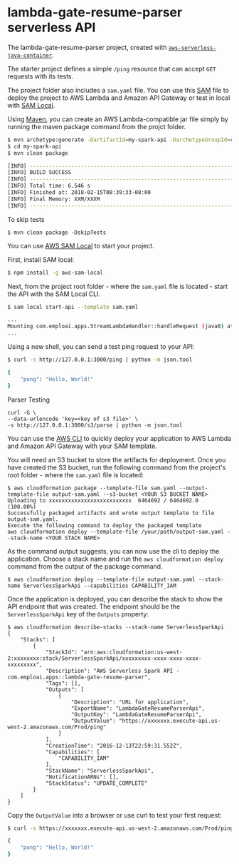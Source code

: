# lambda-gate-resume-parser serverless API
The lambda-gate-resume-parser project, created with [`aws-serverless-java-container`](https://github.com/awslabs/aws-serverless-java-container).

The starter project defines a simple `/ping` resource that can accept `GET` requests with its tests.

The project folder also includes a `sam.yaml` file. You can use this [SAM](https://github.com/awslabs/serverless-application-model) file to deploy the project to AWS Lambda and Amazon API Gateway or test in local with [SAM Local](https://github.com/awslabs/aws-sam-local). 

Using [Maven](https://maven.apache.org/), you can create an AWS Lambda-compatible jar file simply by running the maven package command from the projct folder.

```bash
$ mvn archetype:generate -DartifactId=my-spark-api -DarchetypeGroupId=com.amazonaws.serverless.archetypes -DarchetypeArtifactId=aws-serverless-spark-archetype -DarchetypeVersion=1.0-SNAPSHOT -DgroupId=com.sapessi.spark -Dversion=0.1 -Dinteractive=false
$ cd my-spark-api
$ mvn clean package

[INFO] ------------------------------------------------------------------------
[INFO] BUILD SUCCESS
[INFO] ------------------------------------------------------------------------
[INFO] Total time: 6.546 s
[INFO] Finished at: 2018-02-15T08:39:33-08:00
[INFO] Final Memory: XXM/XXXM
[INFO] ------------------------------------------------------------------------
```

To skip tests
```
$ mvn clean package -DskipTests 
```

You can use [AWS SAM Local](https://github.com/awslabs/aws-sam-local) to start your project.

First, install SAM local:

```bash
$ npm install -g aws-sam-local
```

Next, from the project root folder - where the `sam.yaml` file is located - start the API with the SAM Local CLI.

```bash
$ sam local start-api --template sam.yaml

...
Mounting com.emploai.apps.StreamLambdaHandler::handleRequest (java8) at http://127.0.0.1:3000/{proxy+} [OPTIONS GET HEAD POST PUT DELETE PATCH]
...
```

Using a new shell, you can send a test ping request to your API:

```bash
$ curl -s http://127.0.0.1:3000/ping | python -m json.tool

{
    "pong": "Hello, World!"
}
``` 


Parser Testing 
```
curl -G \
--data-urlencode 'key=<key of s3 file>' \
-s http://127.0.0.1:3000/s3/parse | python -m json.tool

```

You can use the [AWS CLI](https://aws.amazon.com/cli/) to quickly deploy your application to AWS Lambda and Amazon API Gateway with your SAM template.

You will need an S3 bucket to store the artifacts for deployment. Once you have created the S3 bucket, run the following command from the project's root folder - where the `sam.yaml` file is located:

```
$ aws cloudformation package --template-file sam.yaml --output-template-file output-sam.yaml --s3-bucket <YOUR S3 BUCKET NAME>
Uploading to xxxxxxxxxxxxxxxxxxxxxxxxxx  6464692 / 6464692.0  (100.00%)
Successfully packaged artifacts and wrote output template to file output-sam.yaml.
Execute the following command to deploy the packaged template
aws cloudformation deploy --template-file /your/path/output-sam.yaml --stack-name <YOUR STACK NAME>
```

As the command output suggests, you can now use the cli to deploy the application. Choose a stack name and run the `aws cloudformation deploy` command from the output of the package command.
 
```
$ aws cloudformation deploy --template-file output-sam.yaml --stack-name ServerlessSparkApi --capabilities CAPABILITY_IAM
```

Once the application is deployed, you can describe the stack to show the API endpoint that was created. The endpoint should be the `ServerlessSparkApi` key of the `Outputs` property:

```
$ aws cloudformation describe-stacks --stack-name ServerlessSparkApi
{
    "Stacks": [
        {
            "StackId": "arn:aws:cloudformation:us-west-2:xxxxxxxx:stack/ServerlessSparkApi/xxxxxxxxx-xxxx-xxxx-xxxx-xxxxxxxxx", 
            "Description": "AWS Serverless Spark API - com.emploai.apps::lambda-gate-resume-parser", 
            "Tags": [], 
            "Outputs": [
                {
                    "Description": "URL for application",
                    "ExportName": "LambdaGateResumeParserApi",  
                    "OutputKey": "LambdaGateResumeParserApi",
                    "OutputValue": "https://xxxxxxx.execute-api.us-west-2.amazonaws.com/Prod/ping"
                }
            ], 
            "CreationTime": "2016-12-13T22:59:31.552Z", 
            "Capabilities": [
                "CAPABILITY_IAM"
            ], 
            "StackName": "ServerlessSparkApi", 
            "NotificationARNs": [], 
            "StackStatus": "UPDATE_COMPLETE"
        }
    ]
}

```

Copy the `OutputValue` into a browser or use curl to test your first request:

```bash
$ curl -s https://xxxxxxx.execute-api.us-west-2.amazonaws.com/Prod/ping | python -m json.tool

{
    "pong": "Hello, World!"
}
```